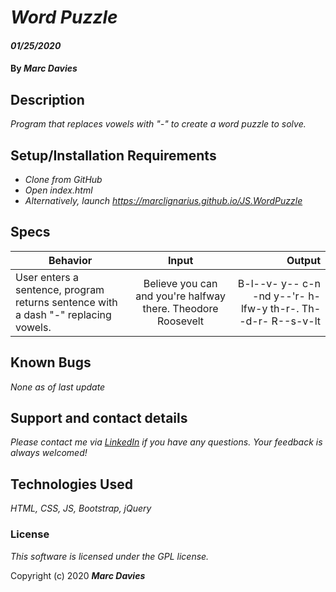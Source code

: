 # _Word Puzzle_

#### _01/25/2020_

#### By _**Marc Davies**_

## Description

_Program that replaces vowels with "-" to create a word puzzle to solve._

## Setup/Installation Requirements

* _Clone from GitHub_
* _Open index.html_
* _Alternatively, launch https://marclignarius.github.io/JS.WordPuzzle_

## Specs

| Behavior | Input | Output |
| ------------- |:-------------:| -----:|
| User enters a sentence, program returns sentence with a dash "-" replacing vowels. | Believe you can and you're halfway there. Theodore Roosevelt | B-l--v- y-- c-n -nd y--'r- h-lfw-y th-r-. Th--d-r- R--s-v-lt |

## Known Bugs

_None as of last update_

## Support and contact details

_Please contact me via <a href="https://www.linkedin.com/in/marcdaviesriot/">LinkedIn</a> if you have any questions. Your feedback is always welcomed!_

## Technologies Used

_HTML, CSS, JS, Bootstrap, jQuery_

### License

*This software is licensed under the GPL license.*

Copyright (c) 2020 **_Marc Davies_**
